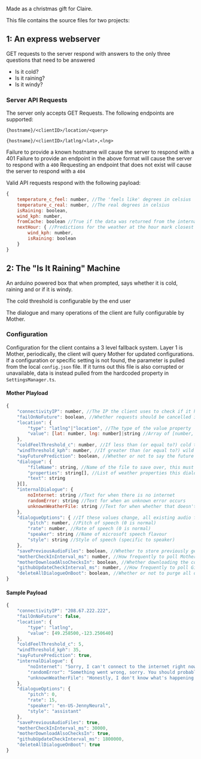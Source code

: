 Made as a christmas gift for Claire.

This file contains the source files for two projects:
## 1: An express webserver
GET requests to the server respond with answers to the only three questions that need to be answered
- Is it cold? 
- Is it raining?
- Is it windy?

### Server API Requests
The server only accepts GET Requests. The following endpoints are supported:

`{hostname}/<clientID>/location/<query>`

`{hostname}/<clientID>/latlng/<lat>,<lng>`

Failure to provide a known hostname will cause the server to respond with a 401
Failure to provide an endpoint in the above format will cause the server to respond with a `400`
Requesting an endpoint that does not exist will cause the server to respond with a `404`

Valid API requests respond with the following payload:
```js
{
    temperature_c_feel: number, //The 'feels like' degrees in celsius
    temperature_c_real: number, //The real degrees in celsius
    isRaining: boolean,
    wind_kph: number,
    fromCache: boolean //True if the data was returned from the internal cache rather than a weather api
    nextHour: { //Predictions for the weather at the hour mark closest to an hour from the request time
        wind_kph: number,
        isRaining: boolean
    }
}
```

## 2: The "Is It Raining" Machine
An arduino powered box that when prompted, says whether it is cold, raining and or if it is windy.

The cold threshold is configurable by the end user

The dialogue and many operations of the client are fully configurable by Mother.

### Configuration 
Configuration for the client contains a 3 level fallback system. Layer 1 is Mother, periodically, the client will query Mother for updated configurations. If a configuration or specific setting is not found, the parameter is pulled from the local `config.json` file. If it turns out this file is also corrupted or unavailable, data is instead pulled from the hardcoded property in `SettingsManager.ts`.

#### Mother Playload
```js
{
    "connectivityIP": number, //The IP the client uses to check if it has an internet connection
    "failOnNoFuture": boolean, //Whether requests should be cancelled if no future weather data is returned
    "location": {
        "type": "latlng"|"location", //The type of the value property
        "value": [lat: number, lng: number]|string //Array of [number, number]/[lat,long] or string containing the name, city, etc. of where to lookup
    },
    "coldFeelThreshold_c": number, //If less than (or equal to?) cold threshold, it is considered cold
    "windThreshold_kph": number, //If greater than (or equal to?) wild threshold, it is windy
    "sayFuturePrediction": boolean, //Whether or not to say the future weather forcast
    "dialogue": {
        "fileName": string, //Name of the file to save over, this must be unique to all other dialogue and can be used to override internal dialogue.
        "properties": string[], //List of weather properties this dialogue represents (Cold, Raining, Windy, *, Future, RecentlyAsked). * means anything and is last resort
        "text": string
    }[],
    "internalDialogue": {
        noInternet: string //Text for when there is no internet
        randomError: string //Text for when an unknown error occurs
        unknownWeatherFile: string //Text for when whether that doesn't have a dialogue line occurs
    },
    "dialogueOptions": { //If these values change, all existing audio files will be remade
        "pitch": number, //Pitch of speech (0 is normal)
        "rate": number, //Rate of speech (0 is normal)
        "speaker": string //Name of microsoft speech flavour
        "style": string //Style of speech (specific to speaker)
    },
    "savePreviousAudioFiles": boolean, //Whether to store previously generated audio for future use
    "motherCheckInInterval_ms": number, //How frequently to poll Mother for checkins and file downloads
    "motherDownloadAlsoChecksIn": boolean, //Whether downloading the configuration file also counts as checking in with Mother
    "githubUpdateCheckInterval_ms": number, //How frequently to poll Github for code updates
    "deleteAllDialogueOnBoot": boolean, //Whether or not to purge all dialogue on program boot to solve potential file corruption from failed shutdowns
}
```

#### Sample Payload
```js
{
    "connectivityIP": "208.67.222.222",
    "failOnNoFuture": false,
    "location": {
        "type": "latlng",
        "value": [49.258500,-123.250640]
    },
    "coldFeelThreshold_c": 5,
    "windThreshold_kph": 35,
    "sayFuturePrediction": true,
    "internalDialogue": {
        "noInternet": "Sorry, I can't connect to the internet right now. If you leave me outside for a bit you can probably figure it out the weather yourself.",
        "randomError": "Something went wrong, sorry. You should probably tell someone if this happens frequently.",
        "unknownWeatherFile": "Honestly, I don't know what's happening outside, good luck though!"
    },
    "dialogueOptions": {
        "pitch": 0,
        "rate": 15,
        "speaker": "en-US-JennyNeural",
        "style": "assistant"
    },
    "savePreviousAudioFiles": true,
    "motherCheckInInterval_ms": 30000,
    "motherDownloadAlsoChecksIn": true,
    "githubUpdateCheckInterval_ms": 1800000,
    "deleteAllDialogueOnBoot": true
}
```
